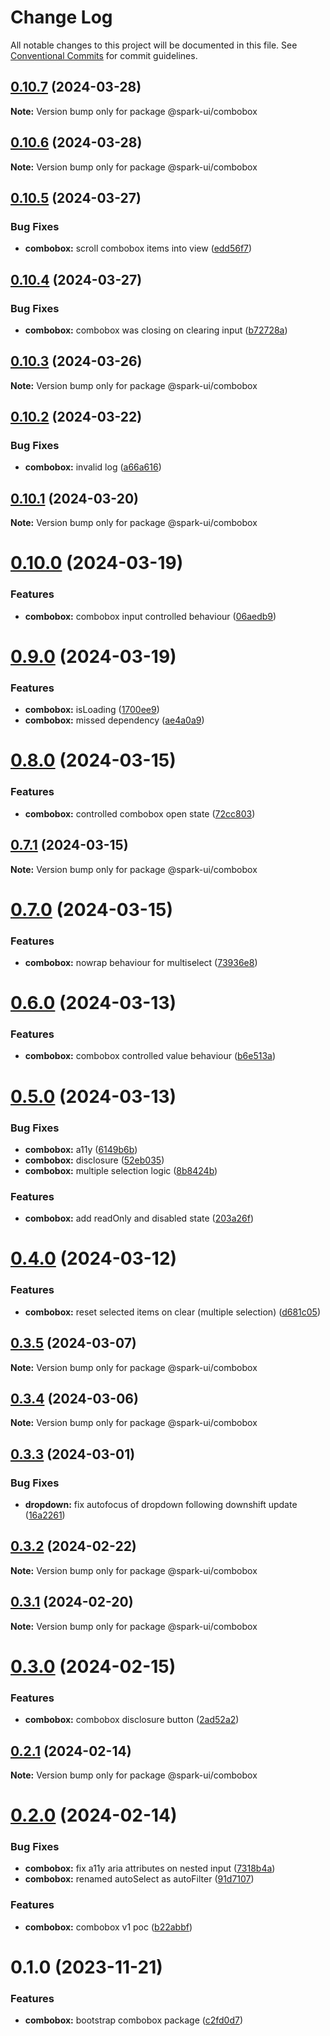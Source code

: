 # Change Log

All notable changes to this project will be documented in this file.
See [Conventional Commits](https://conventionalcommits.org) for commit guidelines.

## [0.10.7](https://github.com/adevinta/spark/compare/@spark-ui/combobox@0.10.6...@spark-ui/combobox@0.10.7) (2024-03-28)

**Note:** Version bump only for package @spark-ui/combobox

## [0.10.6](https://github.com/adevinta/spark/compare/@spark-ui/combobox@0.10.5...@spark-ui/combobox@0.10.6) (2024-03-28)

**Note:** Version bump only for package @spark-ui/combobox

## [0.10.5](https://github.com/adevinta/spark/compare/@spark-ui/combobox@0.10.4...@spark-ui/combobox@0.10.5) (2024-03-27)

### Bug Fixes

- **combobox:** scroll combobox items into view ([edd56f7](https://github.com/adevinta/spark/commit/edd56f7bc17f2608c2598bc4151557e138c15592))

## [0.10.4](https://github.com/adevinta/spark/compare/@spark-ui/combobox@0.10.3...@spark-ui/combobox@0.10.4) (2024-03-27)

### Bug Fixes

- **combobox:** combobox was closing on clearing input ([b72728a](https://github.com/adevinta/spark/commit/b72728aa24e376df3a53ba7fd425c8ce85a52327))

## [0.10.3](https://github.com/adevinta/spark/compare/@spark-ui/combobox@0.10.2...@spark-ui/combobox@0.10.3) (2024-03-26)

**Note:** Version bump only for package @spark-ui/combobox

## [0.10.2](https://github.com/adevinta/spark/compare/@spark-ui/combobox@0.10.1...@spark-ui/combobox@0.10.2) (2024-03-22)

### Bug Fixes

- **combobox:** invalid log ([a66a616](https://github.com/adevinta/spark/commit/a66a61667c1b17dcbead521042e4ee2ec1303c1f))

## [0.10.1](https://github.com/adevinta/spark/compare/@spark-ui/combobox@0.10.0...@spark-ui/combobox@0.10.1) (2024-03-20)

**Note:** Version bump only for package @spark-ui/combobox

# [0.10.0](https://github.com/adevinta/spark/compare/@spark-ui/combobox@0.9.0...@spark-ui/combobox@0.10.0) (2024-03-19)

### Features

- **combobox:** combobox input controlled behaviour ([06aedb9](https://github.com/adevinta/spark/commit/06aedb910de28e2bb47d0af729aa18bff32e13d8))

# [0.9.0](https://github.com/adevinta/spark/compare/@spark-ui/combobox@0.8.0...@spark-ui/combobox@0.9.0) (2024-03-19)

### Features

- **combobox:** isLoading ([1700ee9](https://github.com/adevinta/spark/commit/1700ee9404c8e1d8462c3f4a77950a3a12e35f42))
- **combobox:** missed dependency ([ae4a0a9](https://github.com/adevinta/spark/commit/ae4a0a9c7b667d3adb21c570574803446b3309d7))

# [0.8.0](https://github.com/adevinta/spark/compare/@spark-ui/combobox@0.7.1...@spark-ui/combobox@0.8.0) (2024-03-15)

### Features

- **combobox:** controlled combobox open state ([72cc803](https://github.com/adevinta/spark/commit/72cc8031e71ed3d9d83e87661dc3bd8e9cb12740))

## [0.7.1](https://github.com/adevinta/spark/compare/@spark-ui/combobox@0.7.0...@spark-ui/combobox@0.7.1) (2024-03-15)

**Note:** Version bump only for package @spark-ui/combobox

# [0.7.0](https://github.com/adevinta/spark/compare/@spark-ui/combobox@0.6.0...@spark-ui/combobox@0.7.0) (2024-03-15)

### Features

- **combobox:** nowrap behaviour for multiselect ([73936e8](https://github.com/adevinta/spark/commit/73936e85d3f379bf5f4823e8cf783919cde3645b))

# [0.6.0](https://github.com/adevinta/spark/compare/@spark-ui/combobox@0.5.0...@spark-ui/combobox@0.6.0) (2024-03-13)

### Features

- **combobox:** combobox controlled value behaviour ([b6e513a](https://github.com/adevinta/spark/commit/b6e513a08683095e1ce9e5e1b65ff525d40cacd3))

# [0.5.0](https://github.com/adevinta/spark/compare/@spark-ui/combobox@0.4.0...@spark-ui/combobox@0.5.0) (2024-03-13)

### Bug Fixes

- **combobox:** a11y ([6149b6b](https://github.com/adevinta/spark/commit/6149b6ba0a99fb3fbd189a9db175385e21b53adb))
- **combobox:** disclosure ([52eb035](https://github.com/adevinta/spark/commit/52eb035abd5880840a9f83467f655a07b3e97605))
- **combobox:** multiple selection logic ([8b8424b](https://github.com/adevinta/spark/commit/8b8424b77d227703aa61f95b2d66fdf1555946a3))

### Features

- **combobox:** add readOnly and disabled state ([203a26f](https://github.com/adevinta/spark/commit/203a26f385d8c5757e239802943ec09079e6ad64))

# [0.4.0](https://github.com/adevinta/spark/compare/@spark-ui/combobox@0.3.5...@spark-ui/combobox@0.4.0) (2024-03-12)

### Features

- **combobox:** reset selected items on clear (multiple selection) ([d681c05](https://github.com/adevinta/spark/commit/d681c05cc8d6a0224be18d2434a793c62e952349))

## [0.3.5](https://github.com/adevinta/spark/compare/@spark-ui/combobox@0.3.4...@spark-ui/combobox@0.3.5) (2024-03-07)

**Note:** Version bump only for package @spark-ui/combobox

## [0.3.4](https://github.com/adevinta/spark/compare/@spark-ui/combobox@0.3.3...@spark-ui/combobox@0.3.4) (2024-03-06)

**Note:** Version bump only for package @spark-ui/combobox

## [0.3.3](https://github.com/adevinta/spark/compare/@spark-ui/combobox@0.3.2...@spark-ui/combobox@0.3.3) (2024-03-01)

### Bug Fixes

- **dropdown:** fix autofocus of dropdown following downshift update ([16a2261](https://github.com/adevinta/spark/commit/16a226159c962be3f17afd4cb687a6e7fa0703c5))

## [0.3.2](https://github.com/adevinta/spark/compare/@spark-ui/combobox@0.3.1...@spark-ui/combobox@0.3.2) (2024-02-22)

**Note:** Version bump only for package @spark-ui/combobox

## [0.3.1](https://github.com/adevinta/spark/compare/@spark-ui/combobox@0.3.0...@spark-ui/combobox@0.3.1) (2024-02-20)

**Note:** Version bump only for package @spark-ui/combobox

# [0.3.0](https://github.com/adevinta/spark/compare/@spark-ui/combobox@0.2.1...@spark-ui/combobox@0.3.0) (2024-02-15)

### Features

- **combobox:** combobox disclosure button ([2ad52a2](https://github.com/adevinta/spark/commit/2ad52a23e15abe059c8ec64bce77115af96d4b6f))

## [0.2.1](https://github.com/adevinta/spark/compare/@spark-ui/combobox@0.2.0...@spark-ui/combobox@0.2.1) (2024-02-14)

**Note:** Version bump only for package @spark-ui/combobox

# [0.2.0](https://github.com/adevinta/spark/compare/@spark-ui/combobox@0.1.0...@spark-ui/combobox@0.2.0) (2024-02-14)

### Bug Fixes

- **combobox:** fix a11y aria attributes on nested input ([7318b4a](https://github.com/adevinta/spark/commit/7318b4a7e209196c2f3ae1556f05022ba421bd6c))
- **combobox:** renamed autoSelect as autoFilter ([91d7107](https://github.com/adevinta/spark/commit/91d7107597feb7bf938fed27be55c06881114152))

### Features

- **combobox:** combobox v1 poc ([b22abbf](https://github.com/adevinta/spark/commit/b22abbf00f9e6bce60abed78834bc87d0f2618c4))

# 0.1.0 (2023-11-21)

### Features

- **combobox:** bootstrap combobox package ([c2fd0d7](https://github.com/adevinta/spark/commit/c2fd0d73e4662a4df0e4d617995301cc39dd21a1))
